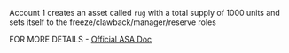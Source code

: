 Account 1 creates an asset called `rug` with a total supply of 1000 units and sets itself to the freeze/clawback/manager/reserve roles

FOR MORE DETAILS - [Official ASA Doc](https://developer.algorand.org/docs/get-details/asa/?from_query=asa#template-modal-overlay)
